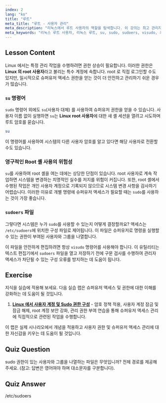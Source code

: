 ```yaml
---
index: 2
lang: "ko"
title: "루트"
meta_title: "루트 - 사용자 관리"
meta_description: "리눅스에서 루트 사용자의 역할을 탐색합니다. 이 강의는 최고 관리자 권한을 얻기 위한 su 와 sudo 의 차이점을 다루고 /etc/sudoers 파일이 액세스를 관리하는 방법을 설명합니다."
meta_keywords: "리눅스 루트 사용자, 리눅스 루트, su, sudo, sudoers, visudo, 최고 관리자, 사용자 관리, 리눅스 권한"
---
```


## Lesson Content

Linux 에서는 특정 관리 작업을 수행하려면 권한 상승이 필요합니다. 이러한 권한은 **Linux 의 root 사용자**라고 불리는 특수 계정에 속합니다. root 로 직접 로그인할 수도 있지만, 일시적으로 슈퍼유저 액세스 권한을 얻는 것이 더 안전하고 관리하기 쉬운 경우가 많습니다.

### `su` 명령어

`sudo` 명령어 외에도 `su`(사용자 대체) 를 사용하여 슈퍼유저 권한을 얻을 수 있습니다. 사용자 이름 없이 실행하면 `su`는 **Linux root 사용자**에 대한 새 셸 세션을 열려고 시도하며 루트 암호를 묻습니다.

```bash
su
```

이 명령어를 사용하여 시스템의 다른 사용자 암호를 알고 있다면 해당 사용자로 전환할 수도 있습니다.

### 영구적인 Root 셸 사용의 위험성

`su`를 사용하여 root 셸을 여는 데에는 상당한 단점이 있습니다. root 사용자로 계속 작업하면 시스템을 변경하는 치명적인 실수를 저지를 위험이 커집니다. 또한, root 셸에서 수행된 작업은 개인 사용자 계정으로 기록되지 않으므로 시스템 변경 사항을 감사하기 어렵습니다. 이러한 이유로 개별 명령에 슈퍼유저 액세스가 필요할 때는 `sudo`를 사용하는 것이 가장 좋습니다.

### `sudoers` 파일

그렇다면 시스템은 누가 `sudo`를 사용할 수 있는지 어떻게 결정할까요? 액세스는 `/etc/sudoers`에 위치한 구성 파일로 제어됩니다. 이 파일은 슈퍼유저로 명령을 실행할 수 있는 권한이 부여된 사용자와 그룹을 나열합니다.

이 파일을 안전하게 편집하려면 항상 `visudo` 명령어를 사용해야 합니다. 이 유틸리티는 텍스트 편집기에서 `sudoers` 파일을 열고 저장하기 전에 구문 검사를 수행하여 관리자 액세스가 차단될 수 있는 구성 오류를 방지하는 데 도움이 됩니다.

## Exercise

지식을 실습에 적용해 보세요. 다음 실습 랩은 슈퍼유저 액세스 및 권한에 대한 이해를 강화하는 데 도움이 될 것입니다.

1. **[Linux 에서 사용자 계정 및 Sudo 권한 구성](https://labex.io/ko/labs/comptia-configure-user-accounts-and-sudo-privileges-in-linux-590856)** - 암호 정책 적용, 사용자 계정 잠금 및 잠금 해제, root 계정 보안 강화, 관리 권한 부여 연습을 통해 슈퍼유저 액세스 관리에 직접적으로 관련된 작업을 수행합니다.

이 랩은 실제 시나리오에서 개념을 적용하고 사용자 권한 및 슈퍼유저 액세스 관리에 대한 자신감을 키우는 데 도움이 될 것입니다.

## Quiz Question

sudo 권한이 있는 사용자와 그룹을 나열하는 파일은 무엇입니까? 전체 경로를 제공해 주세요. (참고: 답변은 영어여야 하며 대소문자를 구분합니다).

## Quiz Answer

/etc/sudoers
